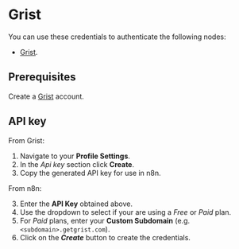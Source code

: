 # Grist

You can use these credentials to authenticate the following nodes:

* [Grist](/integrations/builtin/app-nodes/n8n-nodes-base.grist/).

## Prerequisites

Create a [Grist](https://getgrist.com/) account.

## API key

From Grist:

1. Navigate to your **Profile Settings**.
2. In the *Api key* section click **Create**.
3. Copy the generated API key for use in n8n.

From n8n:

3. Enter the **API Key** obtained above.
4. Use the dropdown to select if your are using a *Free* or *Paid* plan.
5. For *Paid* plans, enter your **Custom Subdomain** (e.g. `<subdomain>.getgrist.com`).
6. Click on the ***Create*** button to create the credentials.
